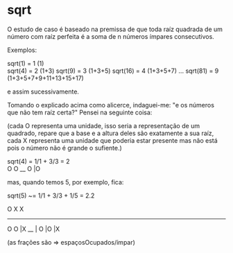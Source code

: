 # sqrt

O estudo de caso é baseado na premissa de que toda raíz quadrada de um número com raíz perfeita é a soma de n números ímpares consecutivos.

Exemplos:

sqrt(1) = 1 (1) <br>
sqrt(4) = 2 (1+3)
sqrt(9) = 3 (1+3+5)
sqrt(16) = 4 (1+3+5+7)
...
sqrt(81) = 9 (1+3+5+7+9+11+13+15+17)

e assim sucessivamente.

Tomando o explicado acima como alicerce, indaguei-me: "e os números que não tem raíz certa?"
Pensei na seguinte coisa:

(cada O representa uma unidade, isso seria a representação de um quadrado, repare que a base e a altura deles são exatamente a sua raíz,
 cada X representa uma unidade que poderia estar presente mas não está pois o número não é grande o sufiente.) 

sqrt(4) = 1/1 + 3/3 = 2                      
O  O
__
O |O



mas, quando temos 5, por exemplo, fica:

sqrt(5) ~= 1/1 + 3/3 + 1/5 = 2.2                

O  X   X
_______
O  O  |X
__    |
O |O  |X

(as frações são => espaçosOcupados/ímpar)
